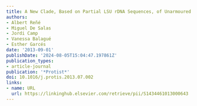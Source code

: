 ```yaml
---
title: A New Clade, Based on Partial LSU rDNA Sequences, of Unarmoured Dinoflagellates
authors:
- Albert Reñé
- Miguel De Salas
- Jordi Camp
- Vanessa Balagué
- Esther Garcés
date: '2013-09-01'
publishDate: '2024-08-05T15:04:47.197861Z'
publication_types:
- article-journal
publication: '*Protist*'
doi: 10.1016/j.protis.2013.07.002
links:
- name: URL
  url: https://linkinghub.elsevier.com/retrieve/pii/S1434461013000643
---
```

